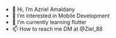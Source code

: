 - 👋 Hi, I’m Azriel Amaldany
- 👀 I’m interested in Mobile Development
- 🌱 I’m currently learning flutter 
- 📫 How to reach me DM at @Ziel_88

<!---
AZR88/AZR88 is a ✨ special ✨ repository because its `README.md` (this file) appears on your GitHub profile.
You can click the Preview link to take a look at your changes.
--->
